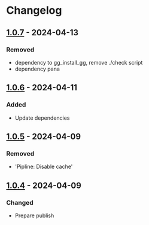 # Changelog

## [1.0.7] - 2024-04-13

### Removed

- dependency to gg\_install\_gg, remove ./check script
- dependency pana

## [1.0.6] - 2024-04-11

### Added

- Update dependencies

## [1.0.5] - 2024-04-09

### Removed

- 'Pipline: Disable cache'

## [1.0.4] - 2024-04-09

### Changed

- Prepare publish

[1.0.7]: https://github.com/inlavigo/gg_is_flutter/compare/1.0.6...1.0.7
[1.0.6]: https://github.com/inlavigo/gg_is_flutter/compare/1.0.5...1.0.6
[1.0.5]: https://github.com/inlavigo/gg_is_flutter/compare/1.0.4...1.0.5
[1.0.4]: https://github.com/inlavigo/gg_is_flutter/tag/%tag
